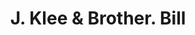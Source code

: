 ---
doi: 10.7916/D85B1DMF
date_other: '1870'
date_other_textual: 1870-1879
form: printed ephemera
genre:
- Invoices
name:
- J. Klee & Brother
object_in_context_url: https://biggert.cul.columbia.edu/items/view/ave_biggert_01472
subject_hierarchical_geographic:
- Pittsburgh, Pennsylvania, United States
subject_name:
- J. Klee & Brother
title: J. Klee & Brother. Bill
sort_title: J. Klee & Brother. Bill
call_number: ave_biggert_01472
coordinates:
- 40.439722222222215,-79.97638888888889
pid: ave_biggert_01472
identifiers: ave_biggert_01472
thumbnail: https://derivativo-3.library.columbia.edu/iiif/2/ldpd:344021/full/!256,256/0/native.jpg
permalink: /biggert/ave_biggert_01472/
layout: iiif-image-page
---